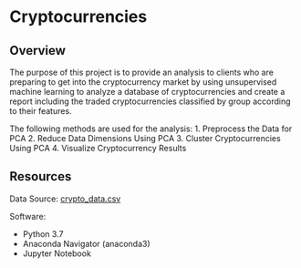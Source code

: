 # Cryptocurrencies

## Overview

The purpose of this project is to provide an analysis to clients who are preparing to get into the cryptocurrency market by using unsupervised machine learning to analyze a database of cryptocurrencies and create a report including the traded cryptocurrencies classified by group according to their features. 

The following methods are used for the analysis:
    1. Preprocess the Data for PCA
    2. Reduce Data Dimensions Using PCA
    3. Cluster Cryptocurrencies Using PCA
    4. Visualize Cryptocurrency Results

## Resources

Data Source: [crypto_data.csv](crypto_data.csv)

Software: 

- Python 3.7
- Anaconda Navigator (anaconda3)
- Jupyter Notebook